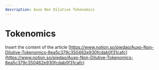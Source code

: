 ```yaml
---
description: Auxo Non Dilutive Tokenomics
---
```


# Tokenomics

Insert the content of the article [https://www.notion.so/piedao/Auxo-Non-Dilutive-Tokenomics-8ea5c379c350462e930fcdab0f31cafc](https://www.notion.so/piedao/Auxo-Non-Dilutive-Tokenomics-8ea5c379c350462e930fcdab0f31cafc)
